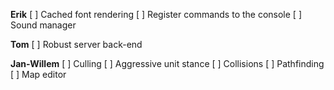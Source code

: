 **Erik**
[ ] Cached font rendering
[ ] Register commands to the console
[ ] Sound manager

**Tom**
[ ] Robust server back-end

**Jan-Willem**
[ ] Culling
[ ] Aggressive unit stance
[ ] Collisions
[ ] Pathfinding
[ ] Map editor
